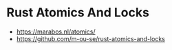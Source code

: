 # Rust Atomics And Locks

- <https://marabos.nl/atomics/>
- <https://github.com/m-ou-se/rust-atomics-and-locks>
